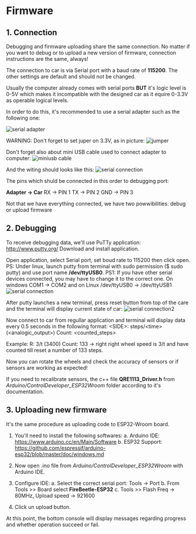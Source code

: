 # Firmware

## 1. Connection

Debugging and firmware uploading share the same connection. No matter if you want to debug or to upload a new version of firmware, connection instructions are the same, always!

The connection to car is via Serial port with a baud rate of **115200**. The other settings are default and should not be changed.

Usually the computer already comes with serial ports **BUT** it's logic level is 0-5V which makes it incompatible with the designed car as it equire 0-3.3V as operable logical levels.

In order to do this, it's recommended to use a serial adapter such as the following one: 

![serial adapter](docs/usb-ttl-ft232rl-pinout.png)

WARNING: Don't forget to set juper on 3.3V, as in picture:
![jumper](docs/serial_jumper.jpg)

Don't forget also about mini USB cable used to connect adapter to computer:
![miniusb cable](docs/miniusb_cable.jpg)

And the witing should looks like this:
![serial connection](docs/serial_connection_pins.jpg)

The pins which shuld be connected in this order to debugging port:

**Adapter -> Car**
RX -> PIN 1
TX -> PIN 2
GND -> PIN 3

Not that we have everything connected, we have two powwibilities: debug or upload firmware

## 2. Debugging 

To receive debugging data, we'll use PuTTy application: http://www.putty.org/
Download and install application.

Open application, select Serial port, set boud rate to 115200 then click open.
PS: Under linux, launch putty from terminal with sudo permission ($ sudo putty) and use port name **/dev/ttyUSB0**.
PS1: If you have other serial devices connected, you may have to change it to the correct one. On windows COM1 -> COM2 and on Linux /dev/ttyUSB0 -> /dev/ttyUSB1
![serial connection](docs/serial_debugging1.png)

After putty launches a new terminal, press reset button from top of the care and the terminal will display current state of car:
![serial connection2](docs/serial_debugging2.png)

Now connect to car from regullar application and terminal will display data every 0.5 seconds in the following format:
 \<SIDE\>: steps/\<time\> (\<analogic_output\>) Count: <counted_steps>

Example: R: 3/t (3400) Count: 133 -> right right wheel speed is 3/t and have counted till reset a number of 133 steps.

Now you can rotate the wheels and check the accuracy of sensors or if sensors are working as expected!

If you need to recalibrate sensors, the c++ file **QRE1113_Driver.h** from *Arduino/ControlDeveloper_ESP32Wroom* folder according to it's documentation.

## 3. Uploading new firmware

It's the same procedure as uploading code to ESP32-Wroom board.

1. You'll need to install the following softwares:
  a. Arduino IDE: https://www.arduino.cc/en/Main/Software
  b. ESP32 Support: https://github.com/espressif/arduino-esp32/blob/master/doc/windows.md
 
2. Now open .ino file from *Arduino/ControlDeveloper_ESP32Wroom* with Arduino IDE.
3. Configure IDE:
  a. Select the correct serial port: Tools -> Port
  b. From Tools >> Board select **FireBeetle-ESP32**
  c. Tools >> Flash Freq -> 80MHz, Upload speed -> 921600
  
4. Click un upload button.

At this point, the bottom console will display messages regarding progress and whether operation succeed or fail.
 




